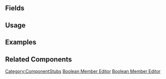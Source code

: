 <languages></languages> <translate>

## Fields

## Usage

## Examples

## Related Components

</translate>

[Category:ComponentStubs](Category:ComponentStubs "wikilink") [Boolean
Member Editor](Category:Components{{#translation:}} "wikilink") [Boolean
Member
Editor](Category:Components:Uncategorized{{#translation:}} "wikilink")
